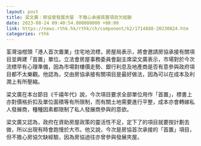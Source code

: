 ```yaml
---
layout: post
title: 梁文廣：房協曾發展夾屋　不擔心承接首置項目欠經驗
date: 2023-08-24 09:40:54.000000000 +08:00
link: https://news.rthk.hk/rthk/ch/component/k2/1714888-20230824.htm
categories: rthk
---
```


荃灣油柑頭「港人首次置業」住宅地流標，房屋局表示，將會邀請房協承接有關項目並興建「首置」單位。立法會房屋事務委員會副主席梁文廣表示，市場對於今次流標早有心理準備，因為市場對樓價走勢、銀行利息及地產商是否有意參與政府項目都不太樂觀。他認為，交由房協承接有關項目是最好做法，因為可以在成本及利潤上有所壓縮。

梁文廣在本台節目《千禧年代》說，今次項目要求全部單位用作「首置」，標書上亦對價格折扣及單位面積等有所限制，而有關土地需要進行平整，成本亦會轉嫁私人發展商，種種因素都限制了私人發展商參與的意欲。

梁文廣又認為，政府在資助房屋政策的靈活性不足，定下了的項目就要按計劃去做，所以出現有時會跑慢於大市。他又說，今次是房協首次承接的「首置」項目，但不擔心房協欠缺經驗，因為房協過往亦曾參與發展夾屋。
